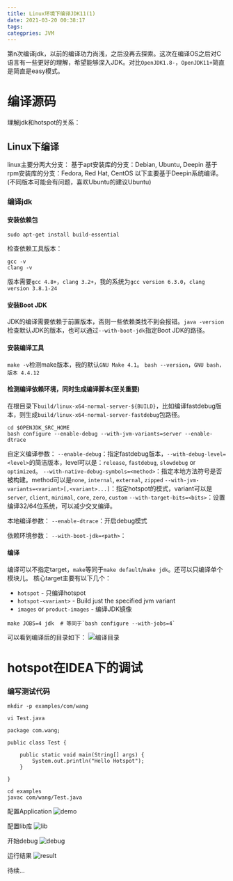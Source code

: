 ```yaml
---
title: Linux环境下编译JDK11(1)
date: 2021-03-20 00:38:17
tags:
categpries: JVM
---
```

第n次编译jdk，以前的编译功力尚浅，之后没再去探索。这次在编译OS之后对C语言有一些更好的理解，希望能够深入JDK。对比`OpenJDK1.8-`，`OpenJDK11+`简直是简直是easy模式。

<!-- more -->

# 编译源码
理解jdk和hotspot的关系：

## Linux下编译
linux主要分两大分支：
基于apt安装库的分支：Debian, Ubuntu, Deepin
基于rpm安装库的分支：Fedora, Red Hat, CentOS
以下主要基于Deepin系统编译。(不同版本可能会有问题，喜欢Ubuntu的建议Ubuntu)

### 编译jdk

#### 安装依赖包
```
sudo apt-get install build-essential
```
检查依赖工具版本：
```
gcc -v 
clang -v
```
版本需要`gcc 4.8+`，`clang 3.2+`，我的系统为`gcc version 6.3.0`，`clang version 3.8.1-24`

#### 安装Boot JDK
JDK的编译需要依赖于前置版本，否则一些依赖类找不到会报错。`java -version`检查默认JDK的版本，也可以通过`--with-boot-jdk`指定Boot JDK的路径。

#### 安装编译工具
`make -v`检测make版本，我的默认`GNU Make 4.1`。
`bash --version`，`GNU bash，版本 4.4.12`

#### 检测编译依赖环境，同时生成编译脚本(至关重要)
在根目录下`build/linux-x64-normal-server-${BUILD}`，比如编译fastdebug版本，则生成`build/linux-x64-normal-server-fastdebug`包路径。

```
cd $OPENJDK_SRC_HOME
bash configure --enable-debug --with-jvm-variants=server --enable-dtrace
```

自定义编译参数：
`--enable-debug`：指定fastdebug版本，`--with-debug-level=<level>`的简洁版本，level可以是：`release`, `fastdebug`, `slowdebug` or `optimized`。
`--with-native-debug-symbols=<method>`：指定本地方法符号是否被构建。method可以是`none`, `internal`, `external`, `zipped`
`--with-jvm-variants=<variant>[,<variant>...]`：指定hotspot的模式，variant可以是`server`, `client`, `minimal`, `core`, `zero`, `custom`
`--with-target-bits=<bits>`：设置编译32/64位系统，可以减少交叉编译。

本地编译参数：
`--enable-dtrace`：开启debug模式

依赖环境参数：
`--with-boot-jdk=<path>`：

#### 编译
编译可以不指定target，`make`等同于`make default`/`make jdk`。还可以只编译单个模块儿。
核心target主要有以下几个：
* `hotspot` - 只编译hotspot
* `hotspot-<variant>` - Build just the specified jvm variant
* `images` or `product-images` - 编译JDK镜像

```
make JOBS=4 jdk  # 等同于`bash configure --with-jobs=4`
```
可以看到编译后的目录如下：
![编译目录](https://impwang.oss-cn-beijing.aliyuncs.com/java/jdk-build.png)

# hotspot在IDEA下的调试

### 编写测试代码

```
mkdir -p examples/com/wang

vi Test.java

package com.wang;

public class Test {

	public static void main(String[] args) {
		System.out.println("Hello Hotspot");
	}

}

cd examples
javac com/wang/Test.java
```

配置Application
![demo](https://impwang.oss-cn-beijing.aliyuncs.com/java/hotspot-demo.png)

配置lib库
![lib](https://impwang.oss-cn-beijing.aliyuncs.com/java/hotspot-env.png)

开始debug
![debug](https://impwang.oss-cn-beijing.aliyuncs.com/java/hotspot-debug.png)

运行结果
![result](https://impwang.oss-cn-beijing.aliyuncs.com/java/hotspot-result.png)

待续...